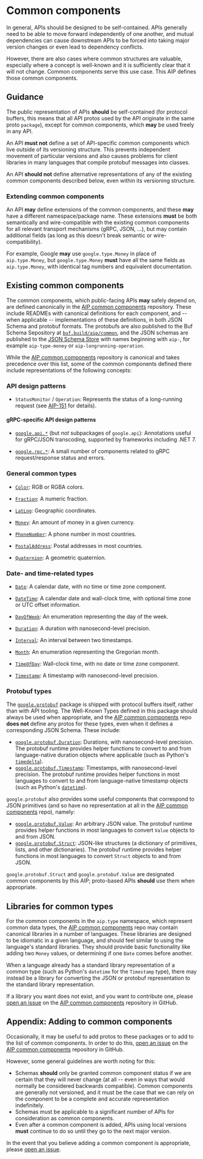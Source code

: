 # Common components

In general, APIs should be designed to be self-contained. APIs generally need
to be able to move forward independently of one another, and mutual
dependencies can cause downstream APIs to be forced into taking major version
changes or even lead to dependency conflicts.

However, there are also cases where common structures are valuable, especially
where a concept is well-known and it is sufficiently clear that it will not
change. Common components serve this use case. This AIP defines those common
components.

## Guidance

The public representation of APIs **should** be self-contained (for protocol
buffers, this means that all API protos used by the API originate in the same
proto `package`), except for common components, which **may** be used freely in
any API.

An API **must not** define a set of API-specific common components which live
outside of its versioning structure. This prevents independent movement of
particular versions and also causes problems for client libraries in many
languages that compile protobuf messages into classes.

An API **should not** define alternative representations of any of the existing
common components described below, even within its versioning structure.

### Extending common components

An API **may** define extensions of the common components, and these **may**
have a different namespace/package name. These extensions **must** be both
semantically and wire-compatible with the existing common components for all
relevant transport mechanisms (gRPC, JSON, ...), but may contain additional
fields (as long as this doesn't break semantic or wire-compatibility).

For example, Google **may** use `google.type.Money` in place of
`aip.type.Money`, but `google.type.Money` **must** have all the same fields as
`aip.type.Money`, with identical tag numbers and equivalent documentation.

## Existing common components

The common components, which public-facing APIs **may** safely depend on, are
defined canonically in the [AIP common components][] repository. These include
READMEs with canonical definitions for each component, and -- when applicable
-- implementations of these definitions, in both JSON Schema and protobuf
formats. The protobufs are also published to the Buf Schema Sepository at
[`buf.build/aip/common`][buf], and the JSON schemas are published to the [JSON
Schema Store][] with names beginning with `aip-`, for example `aip-type-money`
or `aip-longrunning-operation`.

While the [AIP common components][] repository is canonical and takes
precedence over this list, some of the common components defined there include
representations of the following concepts:

### API design patterns

- `StatusMonitor` / `Operation`: Represents the status of a long-running
  request (see [AIP-151][] for details).

#### gRPC-specific API design patterns

- [`google.api.*`][api] (but _not_ subpackages of `google.api`): Annotations
  useful for gRPC/JSON transcoding, supported by frameworks including .NET 7.

- [`google.rpc.*`][rpc]: A small number of components related to gRPC
  request/response status and errors.

<!-- prettier-ignore-start -->
[api]: https://github.com/googleapis/googleapis/tree/master/google/api
[rpc]: https://github.com/googleapis/googleapis/tree/master/google/rpc
<!-- prettier-ignore-end -->

### General common types

- [`Color`][color]: RGB or RGBA colors.

- [`Fraction`][fraction]: A numeric fraction.

- [`LatLng`][lat_lng]: Geographic coordinates.

- [`Money`][money]: An amount of money in a given currency.

- [`PhoneNumber`][phone_number]: A phone number in most countries.

- [`PostalAddress`][postal_address]: Postal addresses in most countries.

- [`Quaternion`][quaternion]: A geometric quaternion.

<!-- prettier-ignore-start -->
[color]: https://github.com/aip-dev/common-components/tree/master/aip/type/color
[fraction]: https://github.com/aip-dev/common-components/tree/master/aip/type/fraction
[lat_lng]: https://github.com/aip-dev/common-components/tree/master/aip/type/lat_lng
[money]: https://github.com/aip-dev/common-components/tree/master/aip/type/money
[phone_number]: https://github.com/aip-dev/common-components/tree/master/aip/type/phone_number
[postal_address]: https://github.com/aip-dev/common-components/tree/master/aip/type/postal_address
[quaternion]: https://github.com/aip-dev/common-components/tree/master/aip/type/quaternion
<!-- prettier-ignore-end -->

### Date- and time-related types

- [`Date`][date]: A calendar date, with no time or time zone component.

- [`DateTime`][date_time]: A calendar date and wall-clock time, with optional
  time zone or UTC offset information.

- [`DayOfWeek`][day_of_week]: An enumeration representing the day of the week.

- [`Duration`][duration]: A duration with nanosecond-level precision.

- [`Interval`][interval]: An interval between two timestamps.

- [`Month`][month]: An enumeration representing the Gregorian month.

- [`TimeOfDay`][time_of_day]: Wall-clock time, with no date or time zone
  component.

- [`Timestamp`][timestamp]: A timestamp with nanosecond-level precision.

<!-- prettier-ignore-start -->
[date]: https://github.com/aip-dev/common-components/tree/master/aip/type/date
[date_time]: https://github.com/aip-dev/common-components/tree/master/aip/type/date_time
[day_of_week]: https://github.com/aip-dev/common-components/tree/master/aip/type/day_of_week
[duration]: https://github.com/aip-dev/common-components/tree/master/aip/type/duration
[interval]: https://github.com/aip-dev/common-components/tree/master/aip/type/interval
[month]: https://github.com/aip-dev/common-components/tree/master/aip/type/month
[time_of_day]: https://github.com/aip-dev/common-components/tree/master/aip/type/time_of_day
[timestamp]: https://github.com/aip-dev/common-components/tree/master/aip/type/timestamp
<!-- prettier-ignore-end -->

### Protobuf types

The [`google.protobuf`][protobuf] package is
shipped with protocol buffers itself, rather than with API tooling. The
Well-Known Types defined in this package should always be used when
appropriate, and the [AIP common components][] repo **does not** define any
protos for these types, even when it defines a corresponding JSON Schema. These
include:

- [`google.protobuf.Duration`][duration]: Durations, with nanosecond-level
  precision. The protobuf runtime provides helper functions to convert to and
  from language-native duration objects where applicable (such as Python's
  [`timedelta`][timedelta]).
- [`google.protobuf.Timestamp`][timestamp]: Timestamps, with nanosecond-level
  precision. The protobuf runtime provides helper functions in most languages
  to convert to and from language-native timestamp objects (such as Python's
  [`datetime`][datetime]).

`google.protobuf` also provides some useful components that correspond to JSON
primitives (and so have no representation at all in the [AIP common
components][] repo), namely:

- [`google.protobuf.Value`][struct]: An arbitrary JSON value. The protobuf
  runtime provides helper functions in most languages to convert `Value`
  objects to and from JSON.
- [`google.protobuf.Struct`][struct]: JSON-like structures (a dictionary of
  primitives, lists, and other dictionaries). The protobuf runtime provides
  helper functions in most languages to convert `Struct` objects to and from
  JSON.

`google.protobuf.Struct` and `google.protobuf.Value` are designated common
components by this AIP; proto-based APIs **should** use them when appropriate.

<!-- prettier-ignore-start -->
[datetime]: https://docs.python.org/3/library/datetime.html#datetime.datetime
[duration]: https://github.com/protocolbuffers/protobuf/blob/master/src/google/protobuf/duration.proto
[protobuf]: https://github.com/protocolbuffers/protobuf/tree/main/src/google/protobuf
[struct]: https://github.com/protocolbuffers/protobuf/blob/master/src/google/protobuf/struct.proto
[timedelta]: https://docs.python.org/3/library/datetime.html#datetime.timedelta
[timestamp]: https://github.com/protocolbuffers/protobuf/blob/master/src/google/protobuf/timestamp.proto
<!-- prettier-ignore-end -->

## Libraries for common types

For the common components in the `aip.type` namespace, which represent common
data types, the [AIP common components][] repo may contain canonical libraries
in a number of languages. These libraries are designed to be idiomatic in a
given language, and should feel similar to using the language's standard
libraries. They should provide basic functionality like adding two `Money`
values, or determining if one `Date` comes before another.

When a language already has a standard library representation of a common type
(such as Python's `datetime` for the `Timestamp` type), there may instead be a
library for converting the JSON or protobuf representation to the standard
library representation.

If a library you want does not exist, and you want to contribute one, please
[open an issue][] on the [AIP common components][] repository in GitHub.

## Appendix: Adding to common components

Occasionally, it may be useful to add protos to these packages or to add to the
list of common components. In order to do this, [open an issue][] on the [AIP
common components][] repository in GitHub.

However, some general guidelines are worth noting for this:

- Schemas **should** only be granted common component status if we are certain
  that they will never change (at all -- even in ways that would normally be
  considered backwards compatible). Common components are generally not
  versioned, and it must be the case that we can rely on the component to be a
  complete and accurate representation indefinitely.
- Schemas must be applicable to a significant number of APIs for consideration
  as common components.
- Even after a common component is added, APIs using local versions **must**
  continue to do so until they go to the next major version.

In the event that you believe adding a common component is appropriate, please
[open an issue][].

[open an issue]: https://github.com/aip-dev/common-components/issues
[aip common components]: https://github.com/aip-dev/common-components
[json schema store]: https://www.schemastore.org/json/
[aip-151]: ../0151
[buf]: https://buf.build/aip/type

